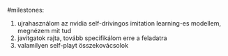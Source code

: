 #milestones:

1. ujrahasználom az nvidia self-drivingos imitation learning-es modellem, megnézem mit tud
2. javitgatok rajta, tovább specifikálom erre a feladatra
3. valamilyen self-playt összekovácsolok 